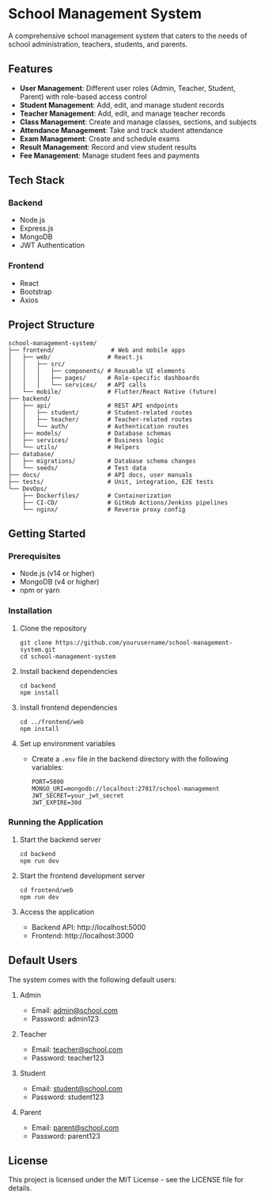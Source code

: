 # School Management System

A comprehensive school management system that caters to the needs of school administration, teachers, students, and parents.

## Features

- **User Management**: Different user roles (Admin, Teacher, Student, Parent) with role-based access control
- **Student Management**: Add, edit, and manage student records
- **Teacher Management**: Add, edit, and manage teacher records
- **Class Management**: Create and manage classes, sections, and subjects
- **Attendance Management**: Take and track student attendance
- **Exam Management**: Create and schedule exams
- **Result Management**: Record and view student results
- **Fee Management**: Manage student fees and payments

## Tech Stack

### Backend
- Node.js
- Express.js
- MongoDB
- JWT Authentication

### Frontend
- React
- Bootstrap
- Axios

## Project Structure

```
school-management-system/  
├── frontend/                # Web and mobile apps  
│   ├── web/                # React.js  
│   │   ├── src/  
│   │   │   ├── components/ # Reusable UI elements  
│   │   │   ├── pages/      # Role-specific dashboards  
│   │   │   └── services/   # API calls  
│   └── mobile/             # Flutter/React Native (future)  
├── backend/  
│   ├── api/                # REST API endpoints  
│   │   ├── student/        # Student-related routes  
│   │   ├── teacher/        # Teacher-related routes  
│   │   └── auth/           # Authentication routes  
│   ├── models/             # Database schemas  
│   ├── services/           # Business logic  
│   └── utils/              # Helpers  
├── database/  
│   ├── migrations/         # Database schema changes  
│   └── seeds/              # Test data  
├── docs/                   # API docs, user manuals  
├── tests/                  # Unit, integration, E2E tests  
└── DevOps/  
    ├── Dockerfiles/        # Containerization  
    ├── CI-CD/              # GitHub Actions/Jenkins pipelines  
    └── nginx/              # Reverse proxy config  
```

## Getting Started

### Prerequisites

- Node.js (v14 or higher)
- MongoDB (v4 or higher)
- npm or yarn

### Installation

1. Clone the repository
   ```
   git clone https://github.com/yourusername/school-management-system.git
   cd school-management-system
   ```

2. Install backend dependencies
   ```
   cd backend
   npm install
   ```

3. Install frontend dependencies
   ```
   cd ../frontend/web
   npm install
   ```

4. Set up environment variables
   - Create a `.env` file in the backend directory with the following variables:
     ```
     PORT=5000
     MONGO_URI=mongodb://localhost:27017/school-management
     JWT_SECRET=your_jwt_secret
     JWT_EXPIRE=30d
     ```

### Running the Application

1. Start the backend server
   ```
   cd backend
   npm run dev
   ```

2. Start the frontend development server
   ```
   cd frontend/web
   npm run dev
   ```

3. Access the application
   - Backend API: http://localhost:5000
   - Frontend: http://localhost:3000

## Default Users

The system comes with the following default users:

1. Admin
   - Email: admin@school.com
   - Password: admin123

2. Teacher
   - Email: teacher@school.com
   - Password: teacher123

3. Student
   - Email: student@school.com
   - Password: student123

4. Parent
   - Email: parent@school.com
   - Password: parent123

## License

This project is licensed under the MIT License - see the LICENSE file for details.
